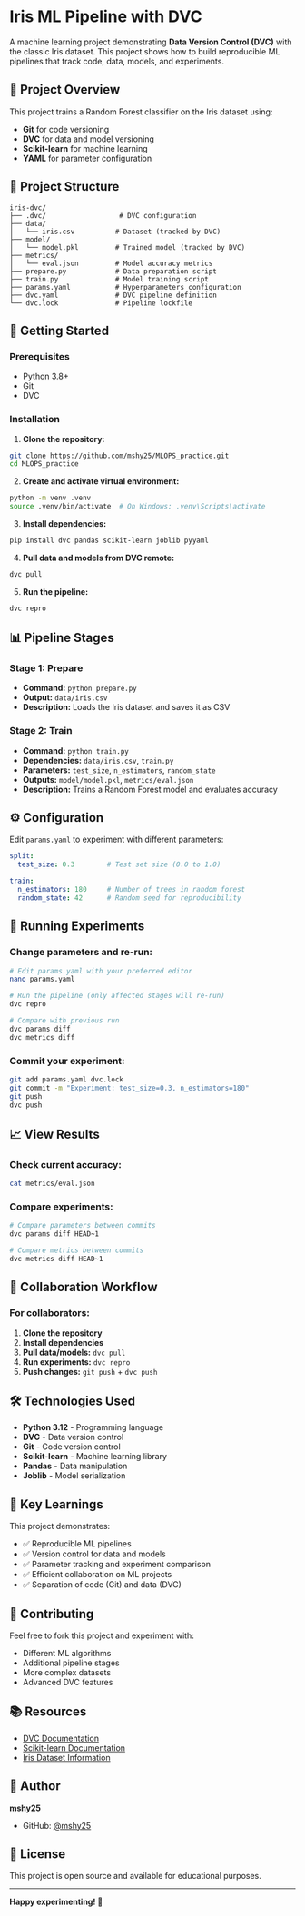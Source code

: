 # Iris ML Pipeline with DVC

A machine learning project demonstrating **Data Version Control (DVC)** with the classic Iris dataset. This project shows how to build reproducible ML pipelines that track code, data, models, and experiments.

## 🎯 Project Overview

This project trains a Random Forest classifier on the Iris dataset using:
- **Git** for code versioning
- **DVC** for data and model versioning
- **Scikit-learn** for machine learning
- **YAML** for parameter configuration

## 📁 Project Structure

```
iris-dvc/
├── .dvc/                  # DVC configuration
├── data/
│   └── iris.csv          # Dataset (tracked by DVC)
├── model/
│   └── model.pkl         # Trained model (tracked by DVC)
├── metrics/
│   └── eval.json         # Model accuracy metrics
├── prepare.py            # Data preparation script
├── train.py              # Model training script
├── params.yaml           # Hyperparameters configuration
├── dvc.yaml              # DVC pipeline definition
└── dvc.lock              # Pipeline lockfile
```

## 🚀 Getting Started

### Prerequisites

- Python 3.8+
- Git
- DVC

### Installation

1. **Clone the repository:**
```bash
git clone https://github.com/mshy25/MLOPS_practice.git
cd MLOPS_practice
```

2. **Create and activate virtual environment:**
```bash
python -m venv .venv
source .venv/bin/activate  # On Windows: .venv\Scripts\activate
```

3. **Install dependencies:**
```bash
pip install dvc pandas scikit-learn joblib pyyaml
```

4. **Pull data and models from DVC remote:**
```bash
dvc pull
```

5. **Run the pipeline:**
```bash
dvc repro
```

## 📊 Pipeline Stages

### Stage 1: Prepare
- **Command:** `python prepare.py`
- **Output:** `data/iris.csv`
- **Description:** Loads the Iris dataset and saves it as CSV

### Stage 2: Train
- **Command:** `python train.py`
- **Dependencies:** `data/iris.csv`, `train.py`
- **Parameters:** `test_size`, `n_estimators`, `random_state`
- **Outputs:** `model/model.pkl`, `metrics/eval.json`
- **Description:** Trains a Random Forest model and evaluates accuracy

## ⚙️ Configuration

Edit `params.yaml` to experiment with different parameters:

```yaml
split:
  test_size: 0.3        # Test set size (0.0 to 1.0)

train:
  n_estimators: 180     # Number of trees in random forest
  random_state: 42      # Random seed for reproducibility
```

## 🔬 Running Experiments

### Change parameters and re-run:
```bash
# Edit params.yaml with your preferred editor
nano params.yaml

# Run the pipeline (only affected stages will re-run)
dvc repro

# Compare with previous run
dvc params diff
dvc metrics diff
```

### Commit your experiment:
```bash
git add params.yaml dvc.lock
git commit -m "Experiment: test_size=0.3, n_estimators=180"
git push
dvc push
```

## 📈 View Results

### Check current accuracy:
```bash
cat metrics/eval.json
```

### Compare experiments:
```bash
# Compare parameters between commits
dvc params diff HEAD~1

# Compare metrics between commits
dvc metrics diff HEAD~1
```

## 🔄 Collaboration Workflow

### For collaborators:

1. **Clone the repository**
2. **Install dependencies**
3. **Pull data/models:** `dvc pull`
4. **Run experiments:** `dvc repro`
5. **Push changes:** `git push` + `dvc push`

## 🛠️ Technologies Used

- **Python 3.12** - Programming language
- **DVC** - Data version control
- **Git** - Code version control
- **Scikit-learn** - Machine learning library
- **Pandas** - Data manipulation
- **Joblib** - Model serialization

## 📝 Key Learnings

This project demonstrates:
- ✅ Reproducible ML pipelines
- ✅ Version control for data and models
- ✅ Parameter tracking and experiment comparison
- ✅ Efficient collaboration on ML projects
- ✅ Separation of code (Git) and data (DVC)

## 🤝 Contributing

Feel free to fork this project and experiment with:
- Different ML algorithms
- Additional pipeline stages
- More complex datasets
- Advanced DVC features

## 📚 Resources

- [DVC Documentation](https://dvc.org/doc)
- [Scikit-learn Documentation](https://scikit-learn.org/)
- [Iris Dataset Information](https://scikit-learn.org/stable/datasets/toy_dataset.html#iris-dataset)

## 👤 Author

**mshy25**
- GitHub: [@mshy25](https://github.com/mshy25)

## 📄 License

This project is open source and available for educational purposes.

---

**Happy experimenting! 🚀**